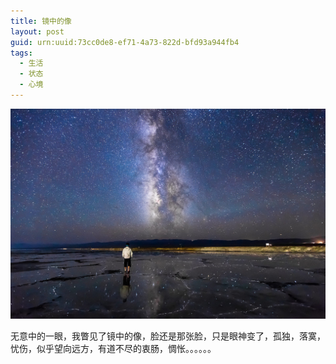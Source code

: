 ```yaml
---
title: 镜中的像
layout: post
guid: urn:uuid:73cc0de8-ef71-4a73-822d-bfd93a944fb4
tags:
  - 生活
  - 状态
  - 心境
---
```



[![](/media/files/2015/05/07/jzdx.png)](http://7vikpt.com1.z0.glb.clouddn.com/jzdx.png)

无意中的一眼，我瞥见了镜中的像，脸还是那张脸，只是眼神变了，孤独，落寞，忧伤，似乎望向远方，有道不尽的衷肠，惆怅。。。。。。

